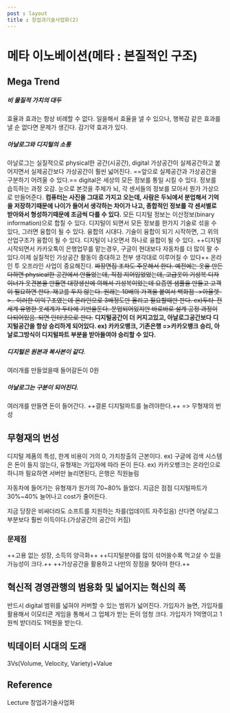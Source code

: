 ```yaml
---
post : layout
title : 창업과기술사업화(2)
---
```

# 메타 이노베이션(메타 : 본질적인 구조)
## Mega Trend
##### 비 물질적 가치의 대두
효율과 효과는 항상 비례할 수 없다. 일을해서 효율을 낼 수 있으나, 행복감 같은 효과를 낼 순 없다면 문제가 생긴다. 감기약 효과가 있다.
##### 아날로그와 디지털의 소통
아날로그는 실질적으로 physical한 공간(시공간), digital 가상공간이 실제공간하고 붙어지면서 실제공간보다 가상공간이 훨씬 넓어진다.
==앞으로 실제공간과 가상공간을 구분하기 어려울 수 있다.==
digital은 세상의 모든 정보를 통일 시킬 수 있다. 정보를 습득하는 과정 오감.
눈으로 본것을 주체가 뇌, 각 센서들의 정보를 모아서 뭔가 가상으로 만들어준다.
**컴퓨터는 사진을 그대로 가지고 오는데, 사람은 두뇌에서 분업해서 기억을 저장하기때문에 나이가 들어서 생각하는 차이가 나고, 종합적인 정보를 각 센서별로 받아와서 형성하기때문에 조금씩 다를 수 있다.**
모든 디지털 정보는 이산정보(binary information)으로 합칠 수 있다.
디지털이 되면서 모든 정보를 한가지 기술로 섞을 수 있다, 그러면 융합이 될 수 있다.
융합의 시대다. 
기술이 융합이 되기 시작하면, 그 위의 산업구조가 융합이 될 수 있다.
디지털이 나오면서 하나로 융합이 될 수 있다.
++디지털 시작되면서 카카오톡이 은행업무를 맡는경우, 구글이 현대보다 자동차를 더 많이 팔 수있다.이제 실질적인 가상공간 활동이 증대하고 전부 생각대로 이루어질 수 있다++
온라인 투 오프라인 사업이 중요해진다. 
~~짜장면집 조차도 주문해서 한다. 예전에는 옷을 만든다하면 physical한 공간에서 만들었는데, 직접 지어입었었는데, 고급옷이 기성복 디자이너가 옷견본을 만들면 대량생산에 의해서 기성복이었는데 요즘엔 샘플을 만들고 고객이 필요하면 판다. 재고를 두지 않는다. 원래는 10배의 가격을 붙여서 백화점 ->아울렛->.. 이러한 이익구조였는데 온라인으로 3배정도만 올리고 필요할때만 판다. ex)두타-전세계 유명한 옷세계가 두타에 기반을둔다. 분업되어있지만 바로바로 설계 공정 과정이 다되어있음. 되면 인터넷으로 판다.~~
**디지털공간이 더 커지고있고, 아날로그공간보다 디지털공간을 항상 승리하게 되어있다. ex) 카카오뱅크, 기존은행 =>카카오뱅크 승리, 아날로그방식이 디지털파트 부분을 받아들여야 승리할 수 있다.**

##### 디지털은 원본과 복사본이 같다.
여러개를 만들었을때 들어갈돈이 0원
##### 아날로그는 구분이 되어진다.
여러개를 만들면 돈이 들어간다.
++결론 디지털파트를 늘려야한다.++ => 무형재의 번성

## 무형재의 번성

디지털 제품의 특성, 한계 비용이 거의 0, 가치창출의 근본이다.
ex) 구글에 검색 시스템은 돈이 들지 않는다, 유형재는 가입자에 따라 돈이 든다.
ex) 카카오뱅크는 온라인으로 하니까 필요하면 서버만 늘리면된다, 은행은 직원늘림

자동차에 들어가는 유형재가 원가의 70~80% 들었다. 지금은 점점 디지털파트가 30%~40% 늘어나고 cost가 줄어든다.

지금 당장은 비싸더라도 소프트를 지원하는 차를(업데이트 자주있음) 산다면 아날로그 부분보다 훨씬 이득이다.(가상공간의 공간이 커짐)

### 문제점
++고용 없는 성장, 소득의 양극화++
++디지털분야를 많이 섞어쓸수록 먹고살 수 있을 가능성이 크다.++
++가상공간을 활용하고 나만의 장점을 찾아야 한다.++
## 혁신적 경영관행의 범용화 및 넓어지는 혁신의 폭
반드시 digital 범위를 넓혀야 커버할 수 있는 범위가 넓어진다.
가입자가 늘면, 가입자를 활용해서 이모티콘 게임을 통해서 그 업체가 받는 돈이 엄청 크다. 가입자가 1억명이고 1원씩 받더라도 1억원을 받는다.

## 빅데이터 시대의 도래
3Vs(Volume, Velocity, Variety)+Value

## Reference
Lecture 창업과기술사업화
